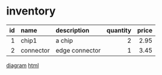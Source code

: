 # inventory
| id | name | description | quantity | price |
| ---:|:------- |:------------- | ----:| ------:|
| 1 | chip1 | a chip | 2 | 2.95 |
| 2 | connector | edge connector |  1 | 3.45

[diagram](inventoryDiagram.svg)
[html](https://github.com/John-Skinner/main/inventory/readme1.html)

